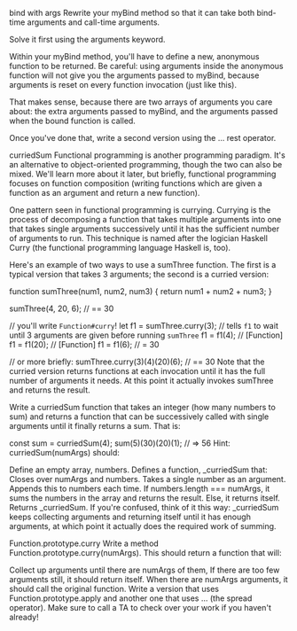 
bind with args
Rewrite your myBind method so that it can take both bind-time arguments and call-time arguments.

Solve it first using the arguments keyword.

Within your myBind method, you'll have to define a new, anonymous function to be returned. Be careful: using arguments inside the anonymous function will not give you the arguments passed to myBind, because arguments is reset on every function invocation (just like this).

That makes sense, because there are two arrays of arguments you care about: the extra arguments passed to myBind, and the arguments passed when the bound function is called.

Once you've done that, write a second version using the ... rest operator.

curriedSum
Functional programming is another programming paradigm. It's an alternative to object-oriented programming, though the two can also be mixed. We'll learn more about it later, but briefly, functional programming focuses on function composition (writing functions which are given a function as an argument and return a new function).

One pattern seen in functional programming is currying. Currying is the process of decomposing a function that takes multiple arguments into one that takes single arguments successively until it has the sufficient number of arguments to run. This technique is named after the logician Haskell Curry (the functional programming language Haskell is, too).

Here's an example of two ways to use a sumThree function. The first is a typical version that takes 3 arguments; the second is a curried version:

function sumThree(num1, num2, num3) {
  return num1 + num2 + num3;
}

sumThree(4, 20, 6); // == 30

// you'll write `Function#curry`!
let f1 = sumThree.curry(3); // tells `f1` to wait until 3 arguments are given before running `sumThree`
f1 = f1(4); // [Function]
f1 = f1(20); // [Function]
f1 = f1(6); // = 30

// or more briefly:
sumThree.curry(3)(4)(20)(6); // == 30
Note that the curried version returns functions at each invocation until it has the full number of arguments it needs. At this point it actually invokes sumThree and returns the result.

Write a curriedSum function that takes an integer (how many numbers to sum) and returns a function that can be successively called with single arguments until it finally returns a sum. That is:

const sum = curriedSum(4);
sum(5)(30)(20)(1); // => 56
Hint: curriedSum(numArgs) should:

Define an empty array, numbers.
Defines a function, _curriedSum that:
Closes over numArgs and numbers.
Takes a single number as an argument.
Appends this to numbers each time.
If numbers.length === numArgs, it sums the numbers in the array and returns the result.
Else, it returns itself.
Returns _curriedSum.
If you're confused, think of it this way: _curriedSum keeps collecting arguments and returning itself until it has enough arguments, at which point it actually does the required work of summing.

Function.prototype.curry
Write a method Function.prototype.curry(numArgs). This should return a function that will:

Collect up arguments until there are numArgs of them,
If there are too few arguments still, it should return itself.
When there are numArgs arguments, it should call the original function.
Write a version that uses Function.prototype.apply and another one that uses ... (the spread operator).
Make sure to call a TA to check over your work if you haven't already!

